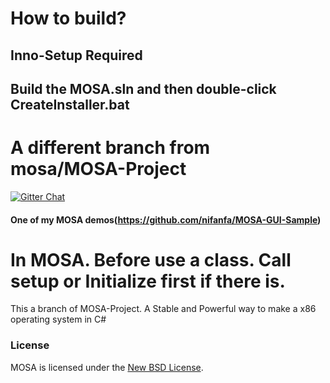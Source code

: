 # How to build?
## Inno-Setup Required
## Build the MOSA.sln and then double-click CreateInstaller.bat

# A different branch from mosa/MOSA-Project

[![Gitter Chat][gitter-image]][gitter-chat]

[gitter-image]: https://img.shields.io/badge/gitter-join%20chat%20-blue.svg
[gitter2-image]: https://badges.gitter.im/Join%20Chat.svg
[gitter-chat]: https://gitter.im/mosa/MOSA-Project

#### One of my MOSA demos(https://github.com/nifanfa/MOSA-GUI-Sample)

# In MOSA. Before use a class. Call setup or Initialize first if there is.

This a branch of MOSA-Project. A Stable and Powerful way to make a x86 operating system in C#

### License

MOSA is licensed under the [New BSD License](http://en.wikipedia.org/wiki/New_BSD).

